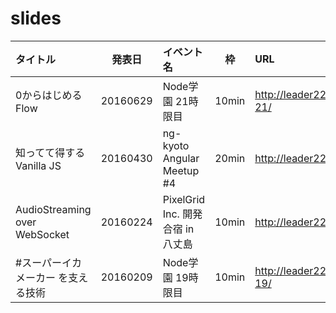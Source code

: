 # slides

|タイトル|発表日|イベント名|枠|URL|
|:-------|:----:|:---------|:-:|:--|
|0からはじめるFlow|20160629|Node学園 21時限目|10min|http://leader22.github.io/slides/node_gakuen-21/|
|知ってて得するVanilla JS|20160430|ng-kyoto Angular Meetup #4|20min|http://leader22.github.io/slides/ng_kyoto-4/|
|AudioStreaming over WebSocket|20160224|PixelGrid Inc. 開発合宿 in 八丈島|10min|http://leader22.github.io/slides/asows/|
|#スーパーイカメーカー を支える技術|20160209|Node学園 19時限目|10min|http://leader22.github.io/slides/node_gakuen-19/|
